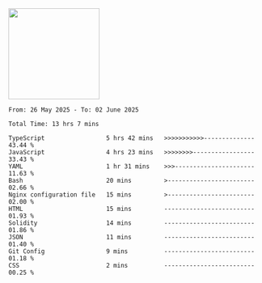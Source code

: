 <img height="180em" src="https://github-readme-stats-eight-theta.vercel.app/api?username=bkundev&show_icons=true&theme=radical&include_all_commits=true&count_private=true"/>
<!--START_SECTION:waka-->

```all_time
From: 26 May 2025 - To: 02 June 2025

Total Time: 13 hrs 7 mins

TypeScript                 5 hrs 42 mins   >>>>>>>>>>>--------------   43.44 %
JavaScript                 4 hrs 23 mins   >>>>>>>>-----------------   33.43 %
YAML                       1 hr 31 mins    >>>----------------------   11.63 %
Bash                       20 mins         >------------------------   02.66 %
Nginx configuration file   15 mins         >------------------------   02.00 %
HTML                       15 mins         -------------------------   01.93 %
Solidity                   14 mins         -------------------------   01.86 %
JSON                       11 mins         -------------------------   01.40 %
Git Config                 9 mins          -------------------------   01.18 %
CSS                        2 mins          -------------------------   00.25 %
```

<!--END_SECTION:waka-->
